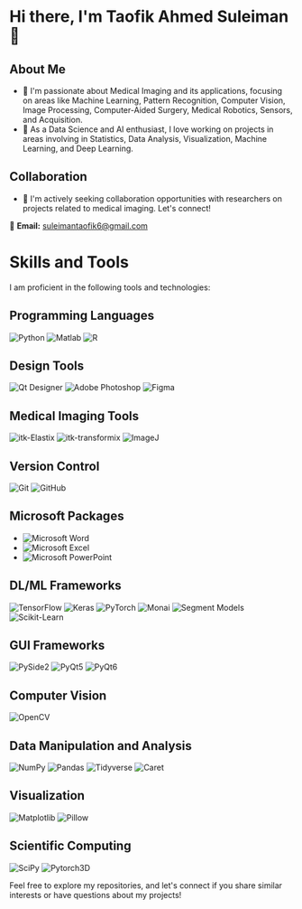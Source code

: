 # Hi there, I'm Taofik Ahmed Suleiman 👋

## About Me
- 👀 I'm passionate about Medical Imaging and its applications, focusing on areas like Machine Learning, Pattern Recognition, Computer Vision, Image Processing, Computer-Aided Surgery, Medical Robotics, Sensors, and Acquisition.
- 🌱 As a Data Science and AI enthusiast, I love working on projects in areas involving in Statistics, Data Analysis, Visualization, Machine Learning, and Deep Learning.

## Collaboration
- 💞️ I'm actively seeking collaboration opportunities with researchers on projects related to medical imaging. Let's connect!

📧 **Email:** suleimantaofik6@gmail.com

# Skills and Tools
I am proficient in the following tools and technologies:

## Programming Languages
![Python](https://img.shields.io/badge/Python-3776AB?style=for-the-badge&logo=python&logoColor=white)
![Matlab](https://img.shields.io/badge/Matlab-0076A8?style=for-the-badge&logo=matlab&logoColor=white)
![R](https://img.shields.io/badge/R-276DC3?style=for-the-badge&logo=r&logoColor=white)

## Design Tools
![Qt Designer](https://img.shields.io/badge/Qt%20Designer-41CD52?style=for-the-badge&logo=qt&logoColor=white)
![Adobe Photoshop](https://img.shields.io/badge/Adobe%20Photoshop-31A8FF?style=for-the-badge&logo=adobe&logoColor=white)
![Figma](https://img.shields.io/badge/Figma-F24E1E?style=for-the-badge&logo=figma&logoColor=white)

## Medical Imaging Tools
![itk-Elastix](https://img.shields.io/badge/itk--Elastix-00599C?style=for-the-badge&logo=medical&logoColor=white)
![itk-transformix](https://img.shields.io/badge/itk--transformix-00599C?style=for-the-badge&logo=medical&logoColor=white)
![ImageJ](https://img.shields.io/badge/ImageJ-DBDBDB?style=for-the-badge&logo=imagej&logoColor=black)

## Version Control
![Git](https://img.shields.io/badge/Git-F05032?style=for-the-badge&logo=git&logoColor=white)
![GitHub](https://img.shields.io/badge/GitHub-181717?style=for-the-badge&logo=github&logoColor=white)

## Microsoft Packages
- ![Microsoft Word](https://img.shields.io/badge/Microsoft%20Word-1645ed?style=for-the-badge&logo=microsoft-word&logoColor=white)
- ![Microsoft Excel](https://img.shields.io/badge/Microsoft%20Excel-217346?style=for-the-badge&logo=microsoft-excel&logoColor=white)
- ![Microsoft PowerPoint](https://img.shields.io/badge/Microsoft%20PowerPoint-B7472A?style=for-the-badge&logo=microsoft-powerpoint&logoColor=white)

## DL/ML Frameworks
![TensorFlow](https://img.shields.io/badge/TensorFlow-FF6F00?style=for-the-badge&logo=tensorflow&logoColor=white)
![Keras](https://img.shields.io/badge/Keras-D00000?style=for-the-badge&logo=keras&logoColor=white)
![PyTorch](https://img.shields.io/badge/PyTorch-EE4C2C?style=for-the-badge&logo=pytorch&logoColor=white)
![Monai](https://img.shields.io/badge/Monai-2672EC?style=for-the-badge&logo=monai&logoColor=white)
![Segment Models](https://img.shields.io/badge/Segment%20Models-34D058?style=for-the-badge&logo=medical&logoColor=white)
![Scikit-Learn](https://img.shields.io/badge/Scikit%20Learn-F7931E?style=for-the-badge&logo=scikitlearn&logoColor=white)

## GUI Frameworks
![PySide2](https://img.shields.io/badge/PySide2-41CD52?style=for-the-badge&logo=qt&logoColor=white)
![PyQt5](https://img.shields.io/badge/PyQt5-41CD52?style=for-the-badge&logo=qt&logoColor=white)
![PyQt6](https://img.shields.io/badge/PyQt6-41CD52?style=for-the-badge&logo=qt&logoColor=white)

## Computer Vision
![OpenCV](https://img.shields.io/badge/OpenCV-5C3EE8?style=for-the-badge&logo=opencv&logoColor=white)

## Data Manipulation and Analysis
![NumPy](https://img.shields.io/badge/NumPy-013243?style=for-the-badge&logo=numpy&logoColor=white)
![Pandas](https://img.shields.io/badge/Pandas-150458?style=for-the-badge&logo=pandas&logoColor=white)
![Tidyverse](https://img.shields.io/badge/Tidyverse-29B6F6?style=for-the-badge&logo=r&logoColor=white)
![Caret](https://img.shields.io/badge/Caret-FFA000?style=for-the-badge&logo=r&logoColor=white)

## Visualization
![Matplotlib](https://img.shields.io/badge/Matplotlib-263238?style=for-the-badge&logo=matplotlib&logoColor=white)
![Pillow](https://img.shields.io/badge/Pillow-8C3A3A?style=for-the-badge&logo=pillow&logoColor=white)

## Scientific Computing
![SciPy](https://img.shields.io/badge/SciPy-8CAAE6?style=for-the-badge&logo=scipy&logoColor=white)
![Pytorch3D](https://img.shields.io/badge/Pytorch3D-EE4C2C?style=for-the-badge&logo=pytorch&logoColor=white)

Feel free to explore my repositories, and let's connect if you share similar interests or have questions about my projects!
